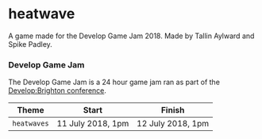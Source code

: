 # heatwave

A game made for the Develop Game Jam 2018. Made by Tallin Aylward and Spike Padley.

### Develop Game Jam

The Develop Game Jam is a 24 hour game jam ran as part of the [Develop:Brighton conference](https://www.developconference.com).

Theme | Start | Finish
--- | --- | ---
`heatwaves` | 11 July 2018, 1pm | 12 July 2018, 1pm
